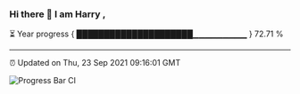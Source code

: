 ### Hi there 👋 I am Harry , 

⏳ Year progress { █████████████████████▁▁▁▁▁▁▁▁▁ } 72.71 %

---

⏰ Updated on Thu, 23 Sep 2021 09:16:01 GMT

![Progress Bar CI](https://github.com/duykhang68/duykhang68/workflows/Progress%20Bar%20CI/badge.svg)
